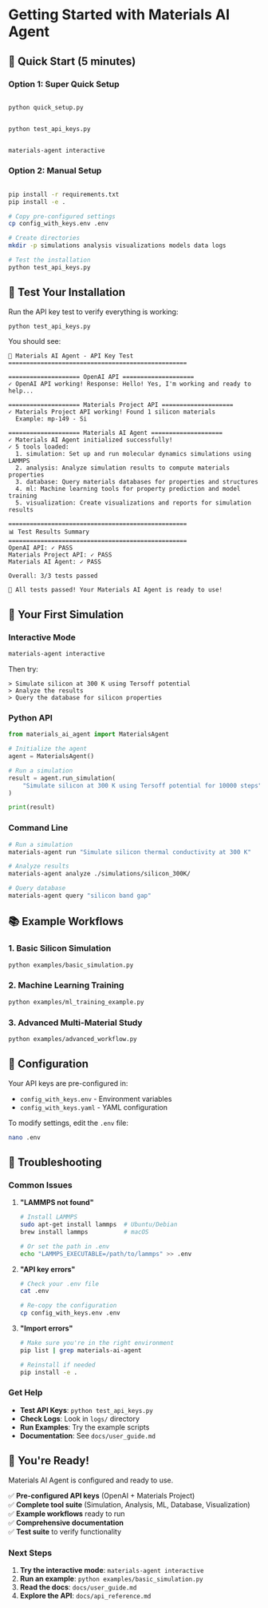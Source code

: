 # Getting Started with Materials AI Agent

## 🚀 Quick Start (5 minutes)

### Option 1: Super Quick Setup
```bash

python quick_setup.py


python test_api_keys.py


materials-agent interactive
```

### Option 2: Manual Setup
```bash

pip install -r requirements.txt
pip install -e .

# Copy pre-configured settings
cp config_with_keys.env .env

# Create directories
mkdir -p simulations analysis visualizations models data logs

# Test the installation
python test_api_keys.py
```

## 🧪 Test Your Installation

Run the API key test to verify everything is working:

```bash
python test_api_keys.py
```

You should see:
```
🔑 Materials AI Agent - API Key Test
==================================================

==================== OpenAI API ====================
✓ OpenAI API working! Response: Hello! Yes, I'm working and ready to help...

==================== Materials Project API ====================
✓ Materials Project API working! Found 1 silicon materials
  Example: mp-149 - Si

==================== Materials AI Agent ====================
✓ Materials AI Agent initialized successfully!
✓ 5 tools loaded:
  1. simulation: Set up and run molecular dynamics simulations using LAMMPS
  2. analysis: Analyze simulation results to compute materials properties
  3. database: Query materials databases for properties and structures
  4. ml: Machine learning tools for property prediction and model training
  5. visualization: Create visualizations and reports for simulation results

==================================================
📊 Test Results Summary
==================================================
OpenAI API: ✓ PASS
Materials Project API: ✓ PASS
Materials AI Agent: ✓ PASS

Overall: 3/3 tests passed

🎉 All tests passed! Your Materials AI Agent is ready to use!
```

## 🎯 Your First Simulation

### Interactive Mode
```bash
materials-agent interactive
```

Then try:
```
> Simulate silicon at 300 K using Tersoff potential
> Analyze the results
> Query the database for silicon properties
```

### Python API
```python
from materials_ai_agent import MaterialsAgent

# Initialize the agent
agent = MaterialsAgent()

# Run a simulation
result = agent.run_simulation(
    "Simulate silicon at 300 K using Tersoff potential for 10000 steps"
)

print(result)
```

### Command Line
```bash
# Run a simulation
materials-agent run "Simulate silicon thermal conductivity at 300 K"

# Analyze results
materials-agent analyze ./simulations/silicon_300K/

# Query database
materials-agent query "silicon band gap"
```

## 📚 Example Workflows

### 1. Basic Silicon Simulation
```bash
python examples/basic_simulation.py
```

### 2. Machine Learning Training
```bash
python examples/ml_training_example.py
```

### 3. Advanced Multi-Material Study
```bash
python examples/advanced_workflow.py
```

## 🔧 Configuration

Your API keys are pre-configured in:
- `config_with_keys.env` - Environment variables
- `config_with_keys.yaml` - YAML configuration

To modify settings, edit the `.env` file:
```bash
nano .env
```

## 🐛 Troubleshooting

### Common Issues

1. **"LAMMPS not found"**
   ```bash
   # Install LAMMPS
   sudo apt-get install lammps  # Ubuntu/Debian
   brew install lammps          # macOS
   
   # Or set the path in .env
   echo "LAMMPS_EXECUTABLE=/path/to/lammps" >> .env
   ```

2. **"API key errors"**
   ```bash
   # Check your .env file
   cat .env
   
   # Re-copy the configuration
   cp config_with_keys.env .env
   ```

3. **"Import errors"**
   ```bash
   # Make sure you're in the right environment
   pip list | grep materials-ai-agent
   
   # Reinstall if needed
   pip install -e .
   ```

### Get Help

- **Test API Keys**: `python test_api_keys.py`
- **Check Logs**: Look in `logs/` directory
- **Run Examples**: Try the example scripts
- **Documentation**: See `docs/user_guide.md`

## 🎉 You're Ready!

Materials AI Agent is configured and ready to use.

✅ **Pre-configured API keys** (OpenAI + Materials Project)  
✅ **Complete tool suite** (Simulation, Analysis, ML, Database, Visualization)  
✅ **Example workflows** ready to run  
✅ **Comprehensive documentation**  
✅ **Test suite** to verify functionality  

### Next Steps

1. **Try the interactive mode**: `materials-agent interactive`
2. **Run an example**: `python examples/basic_simulation.py`
3. **Read the docs**: `docs/user_guide.md`
4. **Explore the API**: `docs/api_reference.md`


